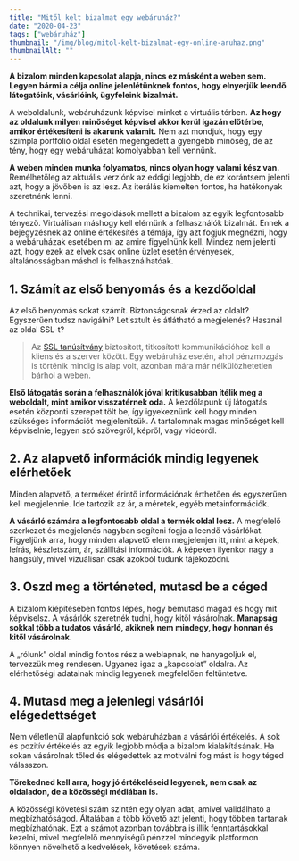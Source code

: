 ```yaml
---
title: "Mitől kelt bizalmat egy webáruház?"
date: "2020-04-23"
tags: ["webáruház"]
thumbnail: "/img/blog/mitol-kelt-bizalmat-egy-online-aruhaz.png"
thumbnailAlt: ""
---
```


**A bizalom minden kapcsolat alapja, nincs ez másként a weben sem. Legyen bármi a célja online jelenlétünknek fontos, hogy elnyerjük leendő látogatóink, vásárlóink, ügyfeleink bizalmát.**

A weboldalunk, webáruházunk képvisel minket a virtuális térben. **Az hogy az oldalunk milyen minőséget képvisel akkor kerül igazán előtérbe, amikor értékesíteni is akarunk valamit.** Nem azt mondjuk, hogy egy szimpla portfólió oldal esetén megengedett a gyengébb minőség, de az tény, hogy egy webáruházat komolyabban kell vennünk.

**A weben minden munka folyamatos, nincs olyan hogy valami kész van.** Remélhetőleg az aktuális verziónk az eddigi legjobb, de ez korántsem jelenti azt, hogy a jövőben is az lesz. Az iterálás kiemelten fontos, ha hatékonyak szeretnénk lenni.

A technikai, tervezési megoldások mellett a bizalom az egyik legfontosabb tényező. Virtuálisan máshogy kell elérnünk a felhasználók bizalmát. Ennek a bejegyzésnek az online értékesítés a témája, így azt fogjuk megnézni, hogy a webáruházak esetében mi az amire figyelnünk kell. Mindez nem jelenti azt, hogy ezek az elvek csak online üzlet esetén érvényesek, általánosságban máshol is felhasználhatóak.

## 1. Számít az első benyomás és a kezdőoldal

Az első benyomás sokat számít. Biztonságosnak érzed az oldalt? Egyszerűen tudsz navigálni? Letisztult és átlátható a megjelenés? Használ az oldal SSL-t?

> Az [SSL tanúsítvány](https://hu.wikipedia.org/wiki/Https) biztosított, titkosított kommunikációhoz kell a kliens és a szerver között. Egy webáruház esetén, ahol pénzmozgás is történik mindig is alap volt, azonban mára már nélkülözhetetlen bárhol a weben.

**Első látogatás során a felhasználók jóval kritikusabban ítélik meg a weboldalt, mint amikor visszatérnek oda.** A kezdőlapunk új látogatás esetén központi szerepet tölt be, így igyekeznünk kell hogy minden szükséges információt megjelenítsük. A tartalomnak magas minőséget kell képviselnie, legyen szó szövegről, képről, vagy videóról.

## 2. Az alapvető információk mindig legyenek elérhetőek

Minden alapvető, a terméket érintő információnak érthetően és egyszerűen kell megjelennie. Ide tartozik az ár, a méretek, egyéb metainformációk.

**A vásárló számára a legfontosabb oldal a termék oldal lesz.** A megfelelő szerkezet és megjelenés nagyban segíteni fogja a leendő vásárlókat. Figyeljünk arra, hogy minden alapvető elem megjelenjen itt, mint a képek, leírás, készletszám, ár, szállítási információk. A képeken ilyenkor nagy a hangsúly, mivel vizuálisan csak azokból tudunk tájékozódni.

## 3. Oszd meg a történeted, mutasd be a céged

A bizalom kiépítésében fontos lépés, hogy bemutasd magad és hogy mit képviselsz. A vásárlók szeretnék tudni, hogy kitől vásárolnak. **Manapság sokkal több a tudatos vásárló, akiknek nem mindegy, hogy honnan és kitől vásárolnak.**

A „rólunk” oldal mindig fontos rész a weblapnak, ne hanyagoljuk el, tervezzük meg rendesen. Ugyanez igaz a „kapcsolat” oldalra. Az elérhetőségi adatainak mindig legyenek megfelelően feltüntetve.

## 4. Mutasd meg a jelenlegi vásárlói elégedettséget

Nem véletlenül alapfunkció sok webáruházban a vásárlói értékelés. A sok és pozitív értékelés az egyik legjobb módja a bizalom kialakításának. Ha sokan vásárolnak tőled és elégedettek az motiválni fog mást is hogy téged válasszon.

**Törekedned kell arra, hogy jó értékeléseid legyenek, nem csak az oldaladon, de a közösségi médiában is.**

A közösségi követési szám szintén egy olyan adat, amivel validálható a megbízhatóságod. Általában a több követő azt jelenti, hogy többen tartanak megbízhatónak. Ezt a számot azonban továbbra is illik fenntartásokkal kezelni, mivel megfelelő mennyiségű pénzzel mindegyik platformon könnyen növelhető a kedvelések, követések száma.
